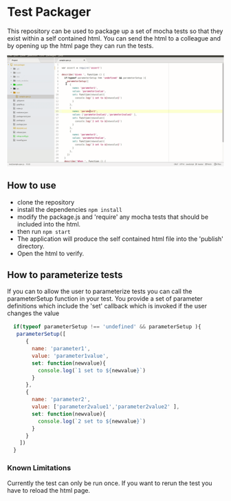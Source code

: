 # Test Packager

This repository can be used to package up a set of mocha tests so that they exist within a self contained html.
You can send the html to a colleague and by opening up the html page they can run the tests.

![Overview](./images/overview.gif)

## How to use

- clone the repository
- install the dependencies ```npm install```
- modify the package.js and 'require' any mocha tests that should be included into the html.
- then run ```npm start```
- The application will produce the self contained html file into the 'publish' directory.
- Open the html to verify.

## How to parameterize tests

If you can to allow the user to parameterize tests you can call the parameterSetup function in your test.
You provide a set of parameter definitions which include the 'set' callback which is invoked if the user changes the value

```javascript
  if(typeof parameterSetup !== 'undefined' && parameterSetup ){
   parameterSetup([
      {
        name: 'parameter1',
        value: 'parameter1value',
        set: function(newvalue){
          console.log(`1 set to ${newvalue}`)
        }
      },
      {
        name: 'parameter2',
        value: ['parameter2value1','parameter2value2' ],
        set: function(newvalue){
          console.log(`2 set to ${newvalue}`)
        }
      }
    ])
  }
```

### Known Limitations

Currently the test can only be run once.  If you want to rerun the test you have to reload the html page.

